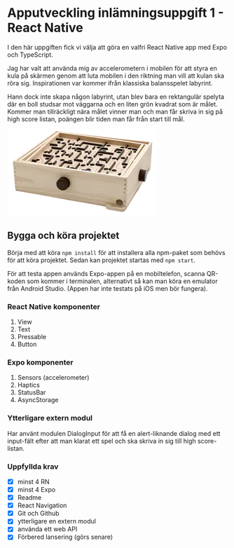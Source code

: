 # Apputveckling inlämningsuppgift 1 - React Native

I den här uppgiften fick vi välja att göra en valfri React Native app med Expo och TypeScript.

Jag har valt att använda mig av accelerometern i mobilen för att styra en kula på skärmen genom att luta mobilen i den riktning man vill att kulan ska röra sig. Inspirationen var kommer ifrån klassiska balansspelet labyrint.

Hann dock inte skapa någon labyrint, utan blev bara en rektangulär spelyta där en boll studsar mot väggarna och en liten grön kvadrat som är målet. Kommer man tillräckligt nära målet vinner man och man får skriva in sig på high score listan, poängen blir tiden man får från start till mål.

![labyrint](labyrint.png)

## Bygga och köra projektet

Börja med att köra `npm install` för att installera alla npm-paket som behövs för att köra projektet. Sedan kan projektet startas med `npm start`.

För att testa appen används Expo-appen på en mobiltelefon, scanna QR-koden som kommer i terminalen, alternativt så kan man köra en emulator från Android Studio. (Appen har inte testats på iOS men bör fungera).

### React Native komponenter

1. View
2. Text
3. Pressable
4. Button

### Expo komponenter

1. Sensors (accelerometer)
2. Haptics
3. StatusBar
4. AsyncStorage

### Ytterligare extern modul

Har använt modulen DialogInput för att få en alert-liknande dialog med ett input-fält efter att man klarat ett spel och ska skriva in sig till high score-listan.

### Uppfyllda krav

- [x] minst 4 RN
- [x] minst 4 Expo
- [x] Readme
- [x] React Navigation
- [x] Git och Github
- [x] ytterligare en extern modul
- [x] använda ett web API
- [x] Förbered lansering (görs senare)
